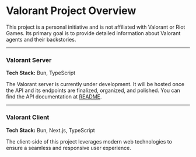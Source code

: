 # Valorant Project Overview

This project is a personal initiative and is not affiliated with Valorant or Riot Games. Its primary goal is to provide detailed information about Valorant agents and their backstories.

---

### Valorant Server

**Tech Stack:** Bun, TypeScript

The Valorant server is currently under development. It will be hosted once the API and its endpoints are finalized, organized, and polished. You can find the API documentation at [README](https://github.com/Grenish/valorant/blob/main/server/README.md).

---

### Valorant Client

**Tech Stack:** Bun, Next.js, TypeScript

The client-side of this project leverages modern web technologies to ensure a seamless and responsive user experience.
